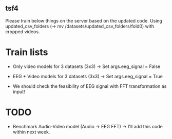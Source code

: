 ## tsf4

Please train below things on the server based on the updated code.
Using updated_csv_folders (-> mv /datasets/updated_csv_folders/fold0) with cropped videos.

# Train lists
- Only video models for 3 datasets (3x3) -> Set args.eeg_signal = False
- EEG + Video models for 3 datasets (3x3) -> Set args.eeg_signal = True

- We should check the feasibility of EEG signal with FFT transformation as input!

# TODO
- Benchmark Audio-Video model (Audio -> EEG FFT) -> I'll add this code within next week.
